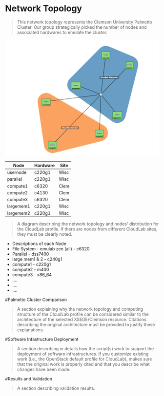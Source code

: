 # Network Topology 
> This network topology represents the Clemson University Palmetto Cluster. Our group strategically picked the number of nodes and associated hardwares to emulate the cluster. 

![Image of Topology](https://github.com/sepaul/3620project/blob/master/part2/topology.png)


| Node  | Hardware  | Site  |
|---|---|---|
| usernode  | c220g1  | Wisc  |
| parallel  | c220g1  | Wisc  |
| compute1  | c6320  | Clem |
| compute2  | c4130  | Clem  |
| compute3  | c6320  | Clem  |
| largemem1  | c220g1  | Wisc  |
| largemem2  | c220g1  | Wisc  |

>  A diagram describing the network topology and nodes' distribution for the CloudLab profile. If there are nodes from different CloudLab sites, they must be clearly noted. 

* Descriptions of each Node
* File System - emulab zen (all) - c6320
* Parallel - dss7400
* large mem1 & 2 - c240g1
* compute1 - c220g1
* compute2 - m400
* compute3 - x86_64
* ....
* ....
* ....



#Palmetto Cluster Comparison 
> A section explaining why the network topology and computing structure of the CloudLab profile can be considered similar to the architecture of the selected XSEDE/Clemson resource. Citations describing the original architecture must be provided to justify these explanations. 


#Software Infastructure Deployment 
> A section describing in details how the script(s) work to support the deployment of software infrastructures. If you customize existing work (i.e., the OpenStack default profile for CloudLab), makes sure that the original work is properly cited and that you describe what changes have been made. 


#Results and Validation
>A section describing validation results. 


